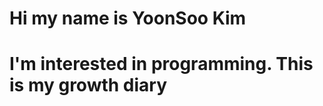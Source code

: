 # Hi my name is YoonSoo Kim
I'm interested in programming.
**This is my growth diary**
=======================
